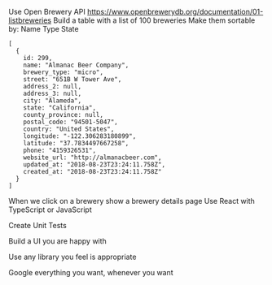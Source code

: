 Use Open Brewery API
https://www.openbrewerydb.org/documentation/01-listbreweries 
Build a table with a list of 100 breweries Make them sortable by: 
Name
Type
State

```
[
  {
    id: 299,
    name: "Almanac Beer Company",
    brewery_type: "micro",
    street: "651B W Tower Ave",
    address_2: null,
    address_3: null,
    city: "Alameda",
    state: "California",
    county_province: null,
    postal_code: "94501-5047",
    country: "United States",
    longitude: "-122.306283180899",
    latitude: "37.7834497667258",
    phone: "4159326531",
    website_url: "http://almanacbeer.com",
    updated_at: "2018-08-23T23:24:11.758Z",
    created_at: "2018-08-23T23:24:11.758Z"
  }
]
```
When we click on a brewery show a brewery details page
Use React with TypeScript or JavaScript

Create Unit Tests

Build a UI you are happy with

Use any library you feel is appropriate

Google everything you want, whenever you want
